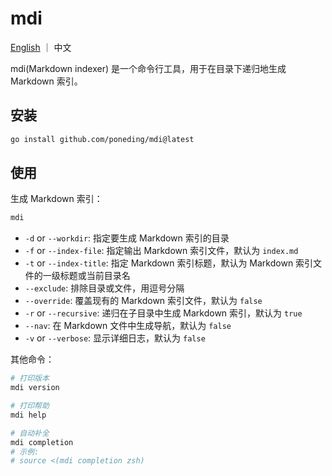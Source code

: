 # mdi

[English](README.md) ｜ 中文

mdi(Markdown indexer) 是一个命令行工具，用于在目录下递归地生成 Markdown 索引。

## 安装

```bash
go install github.com/poneding/mdi@latest
```

## 使用

生成 Markdown 索引：

```bash
mdi
```

- `-d` or `--workdir`: 指定要生成 Markdown 索引的目录
- `-f` or `--index-file`: 指定输出 Markdown 索引文件，默认为 `index.md`
- `-t` or `--index-title`: 指定 Markdown 索引标题，默认为 Markdown 索引文件的一级标题或当前目录名
- `--exclude`: 排除目录或文件，用逗号分隔
- `--override`: 覆盖现有的 Markdown 索引文件，默认为 `false`
- `-r` or `--recursive`: 递归在子目录中生成 Markdown 索引，默认为 `true`
- `--nav`: 在 Markdown 文件中生成导航，默认为 `false`
- `-v` or `--verbose`: 显示详细日志，默认为 `false`

其他命令：

```bash
# 打印版本
mdi version

# 打印帮助
mdi help

# 自动补全
mdi completion
# 示例:
# source <(mdi completion zsh)
```
